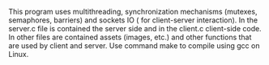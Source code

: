 This program uses multithreading, synchronization mechanisms (mutexes, semaphores, barriers) and sockets IO ( for client-server interaction). In the server.c file is contained the server side and in the client.c client-side code. In other files are contained assets (images, etc.) and other functions that are used by client and server.
Use command make to compile using gcc on Linux.
